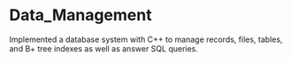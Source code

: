 # Data_Management
Implemented a database system with C++ to manage records, files, tables, and B+ tree indexes as well as answer SQL queries.
